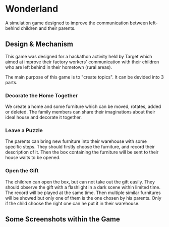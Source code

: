# Wonderland
A simulation game designed to improve the communication between left-behind children and their parents.


## Design & Mechanism
This game was designed for a hackathon activity held by Target which aimed at improve their factory workers' communication with their children who are left behind in their hometown (rural areas).

The main purpose of this game is to "create topics". It can be devided into 3 parts.
### Decorate the Home Together
We create a home and some furniture which can be moved, rotates, added or deleted. The family members can share their imaginations about their ideal house and decorate it together.

### Leave a Puzzle
The parents can bring new furniture into their warehouse with some specific steps. They should firstly choose the furniture, and record their description of it. Then the box containing the furniture will be sent to their house waits to be opened.

### Open the Gift
The children can open the box, but can not take out the gift easily. They should observe the gift with a flashlight in a dark scene within limited time. The record will be played at the same time. Then multiple similar furnitures will be showed but only one of them is the one chosen by his parents. Only if the child choose the right one can he put it in their warehouse.

## Some Screenshots within the Game
